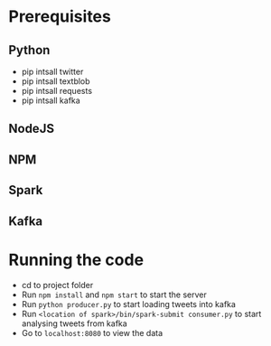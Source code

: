 # Prerequisites
## Python
* pip intsall twitter
* pip intsall textblob
* pip intsall requests
* pip intsall kafka
## NodeJS
## NPM
## Spark
## Kafka

# Running the code
* cd to project folder
* Run `npm install` and `npm start` to start the server
* Run `python producer.py` to start loading tweets into kafka
* Run `<location of spark>/bin/spark-submit consumer.py` to start analysing tweets from kafka
* Go to `localhost:8080` to view the data